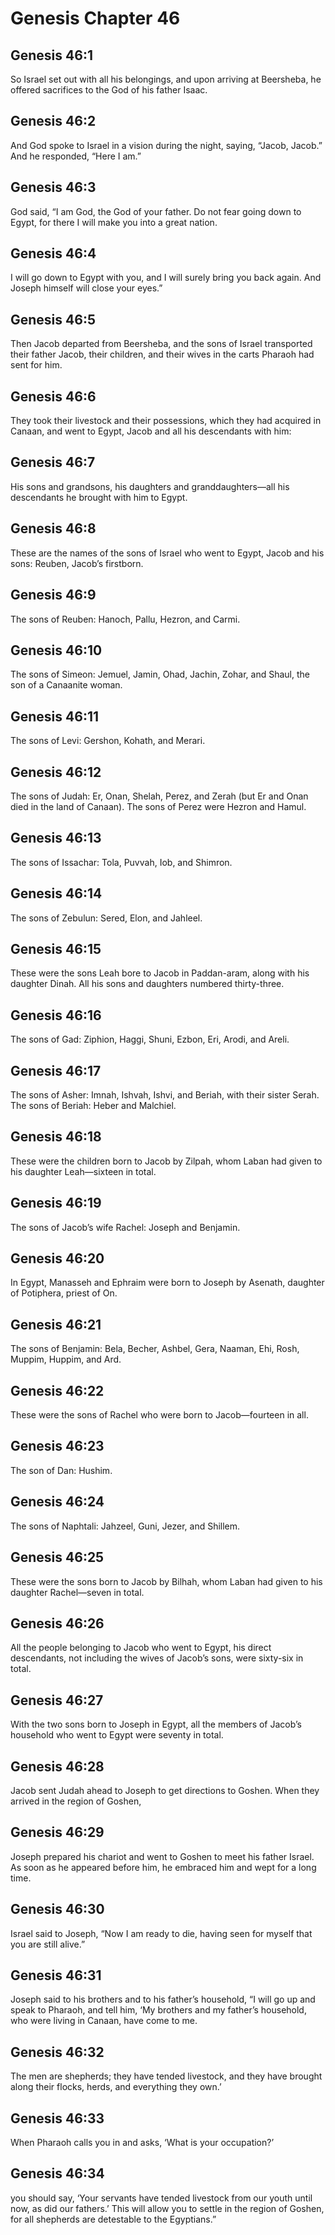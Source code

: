 # Genesis Chapter 46

## Genesis 46:1
So Israel set out with all his belongings, and upon arriving at Beersheba, he offered sacrifices to the God of his father Isaac.

## Genesis 46:2
And God spoke to Israel in a vision during the night, saying, “Jacob, Jacob.” And he responded, “Here I am.”

## Genesis 46:3
God said, “I am God, the God of your father. Do not fear going down to Egypt, for there I will make you into a great nation.

## Genesis 46:4
I will go down to Egypt with you, and I will surely bring you back again. And Joseph himself will close your eyes.”

## Genesis 46:5
Then Jacob departed from Beersheba, and the sons of Israel transported their father Jacob, their children, and their wives in the carts Pharaoh had sent for him.

## Genesis 46:6
They took their livestock and their possessions, which they had acquired in Canaan, and went to Egypt, Jacob and all his descendants with him:

## Genesis 46:7
His sons and grandsons, his daughters and granddaughters—all his descendants he brought with him to Egypt.

## Genesis 46:8
These are the names of the sons of Israel who went to Egypt, Jacob and his sons: Reuben, Jacob’s firstborn.

## Genesis 46:9
The sons of Reuben: Hanoch, Pallu, Hezron, and Carmi.

## Genesis 46:10
The sons of Simeon: Jemuel, Jamin, Ohad, Jachin, Zohar, and Shaul, the son of a Canaanite woman.

## Genesis 46:11
The sons of Levi: Gershon, Kohath, and Merari.

## Genesis 46:12
The sons of Judah: Er, Onan, Shelah, Perez, and Zerah (but Er and Onan died in the land of Canaan). The sons of Perez were Hezron and Hamul.

## Genesis 46:13
The sons of Issachar: Tola, Puvvah, Iob, and Shimron.

## Genesis 46:14
The sons of Zebulun: Sered, Elon, and Jahleel.

## Genesis 46:15
These were the sons Leah bore to Jacob in Paddan-aram, along with his daughter Dinah. All his sons and daughters numbered thirty-three.

## Genesis 46:16
The sons of Gad: Ziphion, Haggi, Shuni, Ezbon, Eri, Arodi, and Areli.

## Genesis 46:17
The sons of Asher: Imnah, Ishvah, Ishvi, and Beriah, with their sister Serah. The sons of Beriah: Heber and Malchiel.

## Genesis 46:18
These were the children born to Jacob by Zilpah, whom Laban had given to his daughter Leah—sixteen in total.

## Genesis 46:19
The sons of Jacob’s wife Rachel: Joseph and Benjamin.

## Genesis 46:20
In Egypt, Manasseh and Ephraim were born to Joseph by Asenath, daughter of Potiphera, priest of On.

## Genesis 46:21
The sons of Benjamin: Bela, Becher, Ashbel, Gera, Naaman, Ehi, Rosh, Muppim, Huppim, and Ard.

## Genesis 46:22
These were the sons of Rachel who were born to Jacob—fourteen in all.

## Genesis 46:23
The son of Dan: Hushim.

## Genesis 46:24
The sons of Naphtali: Jahzeel, Guni, Jezer, and Shillem.

## Genesis 46:25
These were the sons born to Jacob by Bilhah, whom Laban had given to his daughter Rachel—seven in total.

## Genesis 46:26
All the people belonging to Jacob who went to Egypt, his direct descendants, not including the wives of Jacob’s sons, were sixty-six in total.

## Genesis 46:27
With the two sons born to Joseph in Egypt, all the members of Jacob’s household who went to Egypt were seventy in total.

## Genesis 46:28
Jacob sent Judah ahead to Joseph to get directions to Goshen. When they arrived in the region of Goshen,

## Genesis 46:29
Joseph prepared his chariot and went to Goshen to meet his father Israel. As soon as he appeared before him, he embraced him and wept for a long time.

## Genesis 46:30
Israel said to Joseph, “Now I am ready to die, having seen for myself that you are still alive.”

## Genesis 46:31
Joseph said to his brothers and to his father’s household, “I will go up and speak to Pharaoh, and tell him, ‘My brothers and my father’s household, who were living in Canaan, have come to me.

## Genesis 46:32
The men are shepherds; they have tended livestock, and they have brought along their flocks, herds, and everything they own.’

## Genesis 46:33
When Pharaoh calls you in and asks, ‘What is your occupation?’

## Genesis 46:34
you should say, ‘Your servants have tended livestock from our youth until now, as did our fathers.’ This will allow you to settle in the region of Goshen, for all shepherds are detestable to the Egyptians.”
